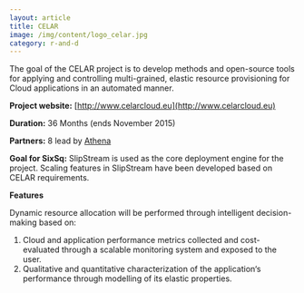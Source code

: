 ```yaml
---
layout: article
title: CELAR
image: /img/content/logo_celar.jpg
category: r-and-d
---
```


The goal of the CELAR project is to develop methods and open-source tools for applying and controlling multi-grained, elastic resource provisioning for Cloud applications in an automated manner.

**Project website:** [http://www.celarcloud.eu](http://www.celarcloud.eu)

**Duration:** 36 Months (ends November 2015)

**Partners:** 8 lead by [Athena](http://www.athena-innovation.gr)

**Goal for SixSq:** SlipStream is used as the core deployment engine for the project.  Scaling features in SlipStream have been developed based on CELAR requirements.

**Features** 

Dynamic resource allocation will be performed through intelligent decision-making based on:

1. Cloud and application performance metrics collected and cost-evaluated through a scalable monitoring system and exposed to the user.
2. Qualitative and quantitative characterization of the application‘s performance through modelling of its elastic properties.
